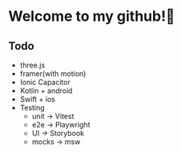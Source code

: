 # Welcome to my github!👋

## Todo
- three.js
- framer(with motion)
- Ionic Capacitor
- Kotlin + android
- Swift + ios
- Testing
  - unit -> Vitest
  - e2e -> Playwright
  - UI -> Storybook
  - mocks -> msw
